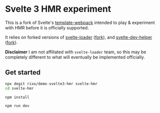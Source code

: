 # Svelte 3 HMR experiment

This is a fork of Svelte's [template-webpack](https://github.com/sveltejs/template-webpack.) intended to play & experiment with HMR before it is officially supported.

It relies on forked versions of [svelte-loader](https://github.com/sveltejs/svelte-loader) ([fork](https://github.com/Axelen123/svelte-loader/tree/hmr)), and [svelte-dev-helper](https://github.com/ekhaled/svelte-dev-helper) ([fork](https://github.com/Axelen123/svelte-dev-helper/tree/hmr)).

**Disclaimer** I am not affiliated with `svelte-loader` team, so this may be completely different to what will eventually be implemented officially.

## Get started

```bash
npx degit rixo/demo-svelte3-hmr svelte-hmr
cd svelte-hmr

npm install

npm run dev
```
